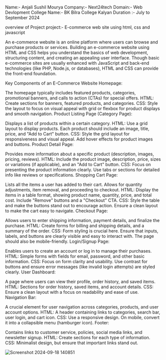 Name:- Anjali Sushil Mourya
Company:- Next24tech
Domain:- Web Devlopment
College Name:- BK Bilra College Kalyan
Duration :- July to September 2024

overview of Project
project:- E-commerce web site using html, css and javascript


An e-commerce website is an online platform where users can browse and purchase products or services. Building an e-commerce website using HTML and CSS helps you understand the basics of web development, structuring content, and creating an appealing user interface. Though basic e-commerce sites are usually enhanced with JavaScript and back-end technologies (like PHP, Node.js, or databases), HTML and CSS can provide the front-end foundation.

Key Components of an E-Commerce Website
Homepage:

The homepage typically includes featured products, categories, promotional banners, and calls to action (CTAs) for special offers.
HTML: Create sections for banners, featured products, and categories.
CSS: Style the layout to focus on visual appeal with grid or flexbox for product displays and smooth navigation.
Product Listing Page (Category Page):

Displays a list of products within a certain category.
HTML: Use a grid layout to display products. Each product should include an image, title, price, and "Add to Cart" button.
CSS: Style the grid layout for responsiveness and visual appeal. Add hover effects for product images and buttons.
Product Detail Page:

Provides more information about a specific product (description, images, pricing, reviews).
HTML: Include the product image, description, price, sizes or variations (if applicable), and an "Add to Cart" button.
CSS: Focus on presenting the product information clearly. Use tabs or sections for detailed info like reviews or specifications.
Shopping Cart Page:

Lists all the items a user has added to their cart. Allows for quantity adjustments, item removal, and proceeding to checkout.
HTML: Display the items in a table format, showing product name, quantity, price, and total cost. Include "Remove" buttons and a "Checkout" CTA.
CSS: Style the table and make the buttons stand out to encourage action. Ensure a clean layout to make the cart easy to navigate.
Checkout Page:

Allows users to enter shipping information, payment details, and finalize the purchase.
HTML: Create forms for billing and shipping details, and a summary of the order.
CSS: Form styling is crucial here. Ensure that inputs, labels, and buttons are clearly visible and easy to interact with. The page should also be mobile-friendly.
Login/Signup Page:

Enables users to create an account or log in to manage their purchases.
HTML: Simple forms with fields for email, password, and other basic information.
CSS: Focus on form clarity and usability. Use contrast for buttons and ensure error messages (like invalid login attempts) are styled clearly.
User Dashboard:

A page where users can view their profile, order history, and saved items.
HTML: Sections for order history, saved items, and account details.
CSS: Ensure a clean layout with a focus on readability and ease of use.
Navigation Bar:

A crucial element for user navigation across categories, products, and user account options.
HTML: A header containing links to categories, search bar, user login, and cart icon.
CSS: Use a responsive design. On mobile, convert it into a collapsible menu (hamburger icon).
Footer:

Contains links to customer service, policies, social media links, and newsletter signup.
HTML: Create sections for each type of information.
CSS: Minimalist design, but ensure that important links stand out.

![Screenshot 2024-09-18 140851](https://github.com/user-attachments/assets/06b61444-d38a-4ef2-bc02-11350728741c)
